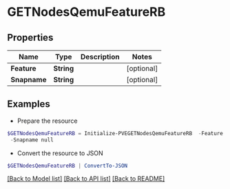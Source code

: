 # GETNodesQemuFeatureRB
## Properties

Name | Type | Description | Notes
------------ | ------------- | ------------- | -------------
**Feature** | **String** |  | [optional] 
**Snapname** | **String** |  | [optional] 

## Examples

- Prepare the resource
```powershell
$GETNodesQemuFeatureRB = Initialize-PVEGETNodesQemuFeatureRB  -Feature null `
 -Snapname null
```

- Convert the resource to JSON
```powershell
$GETNodesQemuFeatureRB | ConvertTo-JSON
```

[[Back to Model list]](../README.md#documentation-for-models) [[Back to API list]](../README.md#documentation-for-api-endpoints) [[Back to README]](../README.md)

